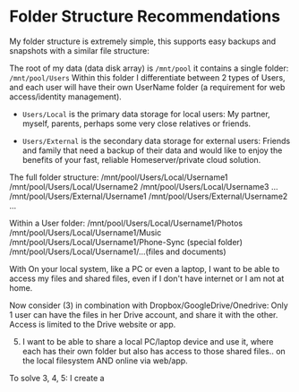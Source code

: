 # Folder Structure Recommendations

My folder structure is extremely simple, this supports easy backups and snapshots with a similar file structure: 

The root of my data (data disk array) is `/mnt/pool` it contains a single folder: `/mnt/pool/Users`
Within this folder I differentiate between 2 types of Users, and each user will have their own UserName folder (a requirement for web access/identity management).

- `Users/Local` is the primary data storage for local users:
My partner, myself, parents, perhaps some very close relatives or friends. 

- `Users/External` is the secondary data storage for external users: 
Friends and family that need a backup of their data and would like to enjoy the benefits of your fast, reliable Homeserver/private cloud solution.



The full folder structure: 
/mnt/pool/Users/Local/Username1
/mnt/pool/Users/Local/Username2
/mnt/pool/Users/Local/Username3
...
/mnt/pool/Users/External/Username1
/mnt/pool/Users/External/Username2
...

Within a User folder: 
/mnt/pool/Users/Local/Username1/Photos
/mnt/pool/Users/Local/Username1/Music
/mnt/pool/Users/Local/Username1/Phone-Sync (special folder)
/mnt/pool/Users/Local/Username1/...(files and documents)


With 
On your local system, like a PC or even a laptop, I want to be able to access my files and shared files, even if I don't have internet or I am not at home.

Now consider (3) in combination with Dropbox/GoogleDrive/Onedrive: 
Only 1 user can have the files in her Drive account, and share it with the other. Access is limited to the Drive website or app.

5. I want to be able to share a local PC/laptop device and use it, where each has their own folder but also has access to those shared files.. on the local filesystem AND online via web/app.

To solve 3, 4, 5: I create a
